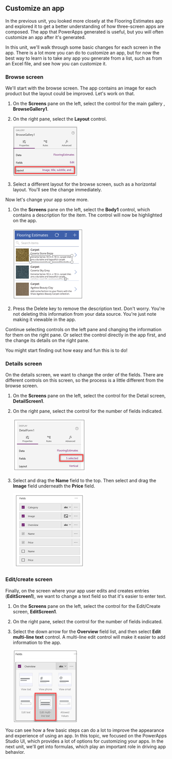 ## Customize an app
In the previous unit, you looked more closely at the Flooring Estimates app and explored it to get a better understanding of how three-screen apps are composed. The app that PowerApps generated is useful, but you will often customize an app after it's generated.

In this unit, we'll walk through some basic changes for each screen in the app. There is a lot more you can do to customize an app, but for now the best way to learn is to take any app you generate from a list, such as from an Excel file, and see how you can customize it.

### Browse screen
We'll start with the browse screen. The app contains an image for each product but the layout could be improved. Let's work on that.
1. On the **Screens** pane on the left, select the control for the main gallery , **BrowseGallery1**. 
1. On the right pane, select the **Layout** control.

    ![Change the browse screen layout](../media/powerapps-layout.png)

3. Select a different layout for the browse screen, such as a horizontal layout. You'll see the change immediately.

Now let's change your app some more.

1. On the **Screens** pane on the left, select the **Body1** control, which contains a description for the item. The control will now be highlighted on the app.

    ![Change the browse screen layout](../media/powerapps-delete-body.png)

1. Press the Delete key to remove the description text. Don't worry. You're not deleting this information from your data source. You're just note making it viewable in the app.

Continue selecting controls on the left pane and changing the information for them on the right pane. Or select the control directly in the app first, and the change its details on the right pane. 

You might start finding out how easy and fun this is to do!

### Details screen
On the details screen, we want to change the order of the fields. There are different controls on this screen, so the process is a little different from the browse screen. 

1. On the **Screens** pane on the left, select the control for the Detail screen, **DetailScreen1**.
1. On the right pane, select the control for the number of fields indicated.

   ![Move fields](../media/powerapps-edit-fields.png)

3. Select and drag the **Name** field to the top. Then select and drag the **Image** field underneath the **Price** field.

   ![Move fields](../media/powerapps-move-fields.png)

### Edit/create screen
Finally, on the screen where your app user edits and creates entries (**EditScreen1**), we want to change a text field so that it's easier to enter text. 

1. On the **Screens** pane on the left, select the control for the Edit/Create screen, **EditScreen1**.
1. On the right pane, select the control for the number of fields indicated.
1. Select the down arrow for the **Overview** field list, and then select **Edit multi-line text** control. A multi-line edit control will make it easier to add information to the app.

   ![Change the edit screen fields](../media/powerapps-change-editscreen.png)

You can see how a few basic steps can do a lot to improve the appearance and experience of using an app. In this topic, we focused on the PowerApps Studio UI, which provides a lot of options for customizing your apps. In the next unit, we'll get into formulas, which play an important role in driving app behavior.  